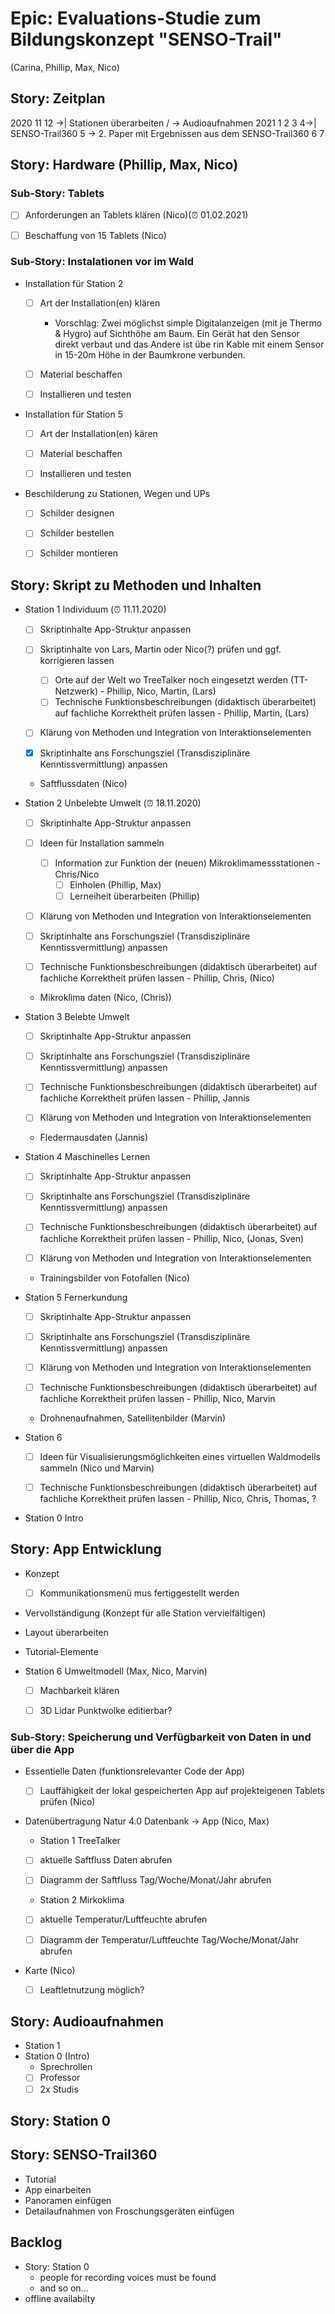 # Epic: Evaluations-Studie zum Bildungskonzept "SENSO-Trail" 
(Carina, Phillip, Max, Nico)

## Story: Zeitplan

2020
11
12 ->| Stationen überarbeiten / -> Audioaufnahmen
2021
1
2
3
4->| SENSO-Trail360
5 -> 2. Paper mit Ergebnissen aus dem SENSO-Trail360
6
7

## Story: Hardware (Phillip, Max, Nico)

### Sub-Story: Tablets  

- [ ] Anforderungen an Tablets klären (Nico)(⏰ 01.02.2021)
- [ ] Beschaffung von 15 Tablets (Nico)


### Sub-Story: Instalationen vor im Wald
* Installation für Station 2

    - [ ] Art der Installation(en) klären
    	* Vorschlag: Zwei möglichst simple Digitalanzeigen (mit je Thermo & Hygro) auf Sichthöhe am Baum. Ein Gerät hat den Sensor direkt verbaut und das Andere ist übe rin Kable mit einem Sensor in 15-20m Höhe in der Baumkrone verbunden. 

    - [ ] Material beschaffen

    - [ ] Installieren und testen

* Installation für Station 5

    - [ ] Art der Installation(en) kären 

    - [ ] Material beschaffen

    - [ ] Installieren und testen

* Beschilderung zu Stationen, Wegen und UPs

    - [ ] Schilder designen

    - [ ] Schilder bestellen

    - [ ] Schilder montieren


## Story: Skript zu Methoden und Inhalten


* Station 1 Individuum (⏰ 11.11.2020)

    - [ ] Skriptinhalte App-Struktur anpassen

    - [ ] Skriptinhalte von Lars, Martin oder Nico(?) prüfen und ggf. korrigieren lassen
        - [ ] Orte auf der Welt wo TreeTalker noch eingesetzt werden (TT-Netzwerk) - Phillip, Nico, Martin, (Lars)
        - [ ] Technische Funktionsbeschreibungen (didaktisch überarbeitet) auf fachliche Korrektheit prüfen lassen - Phillip, Martin, (Lars)

    - [ ] Klärung von Methoden und Integration von Interaktionselementen
   
    - [x] Skriptinhalte ans Forschungsziel (Transdisziplinäre Kenntissvermittlung) anpassen
   
   * Saftflussdaten (Nico)

* Station 2 Unbelebte Umwelt (⏰ 18.11.2020)

    - [ ] Skriptinhalte App-Struktur anpassen

    - [ ] Ideen für Installation sammeln
        - [ ] Information zur Funktion der (neuen) Mikroklimamessstationen - Chris/Nico
	        - [ ] Einholen (Phillip, Max)
            - [ ] Lerneiheit überarbeiten (Phillip)
    
    - [ ] Klärung von Methoden und Integration von Interaktionselementen

    - [ ] Skriptinhalte ans Forschungsziel (Transdisziplinäre Kenntissvermittlung) anpassen
   
    - [ ] Technische Funktionsbeschreibungen (didaktisch überarbeitet) auf fachliche Korrektheit prüfen lassen - Phillip, Chris, (Nico)
    
    * Mikroklima daten (Nico, (Chris))

* Station 3 Belebte Umwelt

    - [ ] Skriptinhalte App-Struktur anpassen

    - [ ] Skriptinhalte ans Forschungsziel (Transdisziplinäre Kenntissvermittlung) anpassen
    
    - [ ] Technische Funktionsbeschreibungen (didaktisch überarbeitet) auf fachliche Korrektheit prüfen lassen - Phillip, Jannis
    
    - [ ] Klärung von Methoden und Integration von Interaktionselementen

    * Fledermausdaten (Jannis)

* Station 4 Maschinelles Lernen

    - [ ] Skriptinhalte App-Struktur anpassen

    - [ ] Skriptinhalte ans Forschungsziel (Transdisziplinäre Kenntissvermittlung) anpassen
    
    - [ ] Technische Funktionsbeschreibungen (didaktisch überarbeitet) auf fachliche Korrektheit prüfen lassen - Phillip, Nico, (Jonas, Sven)

    - [ ] Klärung von Methoden und Integration von Interaktionselementen 

    * Trainingsbilder von Fotofallen (Nico)

* Station 5 Fernerkundung

    - [ ] Skriptinhalte App-Struktur anpassen

    - [ ] Skriptinhalte ans Forschungsziel (Transdisziplinäre Kenntissvermittlung) anpassen

    - [ ] Klärung von Methoden und Integration von Interaktionselementen
    
    - [ ] Technische Funktionsbeschreibungen (didaktisch überarbeitet) auf fachliche Korrektheit prüfen lassen - Phillip, Nico, Marvin

    * Drohnenaufnahmen, Satellitenbilder (Marvin)


*  Station 6

    - [ ] Ideen für Visualisierungsmöglichkeiten eines virtuellen Waldmodells sammeln (Nico und Marvin)
    
    - [ ] Technische Funktionsbeschreibungen (didaktisch überarbeitet) auf fachliche Korrektheit prüfen lassen - Phillip, Nico, Chris, Thomas, ?


* Station 0 Intro
## Story: App Entwicklung

* Konzept

    - [ ] Kommunikationsmenü mus fertiggestellt werden

    
* Vervollständigung (Konzept für alle Station vervielfältigen)
    
* Layout überarbeiten
* Tutorial-Elemente
* Station 6 Umweltmodell (Max, Nico, Marvin)

    - [ ] Machbarkeit klären

    - [ ] 3D Lidar Punktwolke editierbar?


### Sub-Story: Speicherung und Verfügbarkeit von Daten in und über die App 
 * Essentielle Daten (funktionsrelevanter Code der App)

    - [ ] Lauffähigkeit der lokal gespeicherten App auf projekteigenen Tablets prüfen (Nico)


* Datenübertragung Natur 4.0 Datenbank -> App (Nico, Max)

    * Station 1 TreeTalker

     - [ ] aktuelle Saftfluss Daten abrufen

     - [ ] Diagramm der Saftfluss Tag/Woche/Monat/Jahr abrufen

    * Station 2 Mirkoklima

     - [ ] aktuelle Temperatur/Luftfeuchte abrufen

     - [ ] Diagramm der Temperatur/Luftfeuchte Tag/Woche/Monat/Jahr abrufen


* Karte (Nico)

    - [ ] Leaftletnutzung möglich?


## Story: Audioaufnahmen

* Station 1
* Station 0 (Intro)
    * Sprechrollen
     - [ ] Professor
     - [ ] 2x Studis

## Story: Station 0

## Story: SENSO-Trail360
* Tutorial
* App einarbeiten
* Panoramen einfügen
* Detailaufnahmen von Froschungsgeräten einfügen


## Backlog

* Story: Station 0
    * people for recording voices must be found
    * and so on...
* offline availabilty
